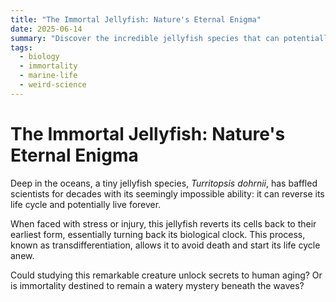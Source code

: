 ```yaml
---
title: "The Immortal Jellyfish: Nature's Eternal Enigma"
date: 2025-06-14
summary: "Discover the incredible jellyfish species that can potentially live forever by reversing its aging process."
tags:
  - biology
  - immortality
  - marine-life
  - weird-science
---
```


<h1>The Immortal Jellyfish: Nature's Eternal Enigma</h1>

<p>Deep in the oceans, a tiny jellyfish species, <em>Turritopsis dohrnii</em>, has baffled scientists for decades with its seemingly impossible ability: it can reverse its life cycle and potentially live forever.</p>

<p>When faced with stress or injury, this jellyfish reverts its cells back to their earliest form, essentially turning back its biological clock. This process, known as transdifferentiation, allows it to avoid death and start its life cycle anew.</p>

<p>Could studying this remarkable creature unlock secrets to human aging? Or is immortality destined to remain a watery mystery beneath the waves?</p>
